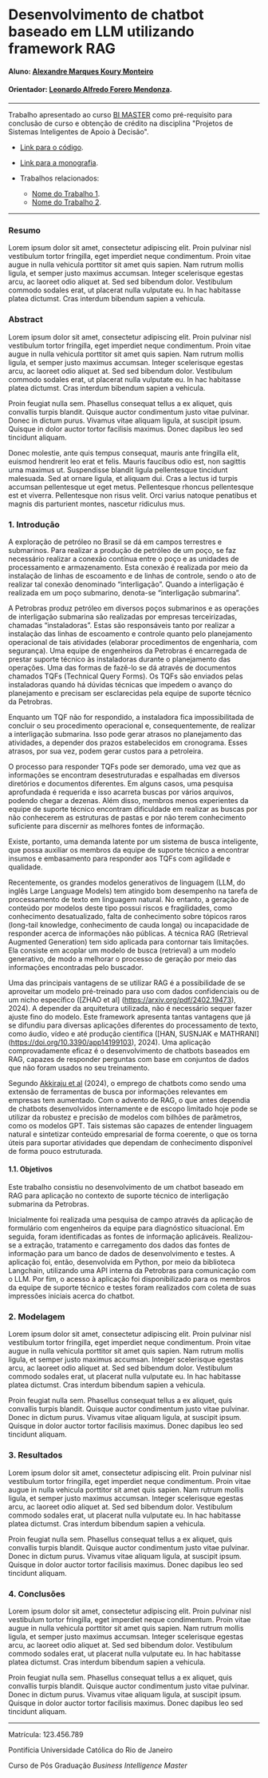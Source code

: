 <!-- antes de enviar a versão final, solicitamos que todos os comentários, colocados para orientação ao aluno, sejam removidos do arquivo -->
# Desenvolvimento de chatbot baseado em LLM utilizando framework RAG

#### Aluno: [Alexandre Marques Koury Monteiro](https://github.com/alexandrekoury)
#### Orientador: [Leonardo Alfredo Forero Mendonza](https://github.com/link_do_github).

---

Trabalho apresentado ao curso [BI MASTER](https://ica.puc-rio.ai/bi-master) como pré-requisito para conclusão de curso e obtenção de crédito na disciplina "Projetos de Sistemas Inteligentes de Apoio à Decisão".

<!-- para os links a seguir, caso os arquivos estejam no mesmo repositório que este README, não há necessidade de incluir o link completo: basta incluir o nome do arquivo, com extensão, que o GitHub completa o link corretamente -->
- [Link para o código](https://github.com/link_do_repositorio). <!-- caso não aplicável, remover esta linha -->

- [Link para a monografia](https://link_da_monografia.com). <!-- caso não aplicável, remover esta linha -->

- Trabalhos relacionados: <!-- caso não aplicável, remover estas linhas -->
    - [Nome do Trabalho 1](https://link_do_trabalho.com).
    - [Nome do Trabalho 2](https://link_do_trabalho.com).

---

### Resumo

<!-- trocar o texto abaixo pelo resumo do trabalho, em português -->

Lorem ipsum dolor sit amet, consectetur adipiscing elit. Proin pulvinar nisl vestibulum tortor fringilla, eget imperdiet neque condimentum. Proin vitae augue in nulla vehicula porttitor sit amet quis sapien. Nam rutrum mollis ligula, et semper justo maximus accumsan. Integer scelerisque egestas arcu, ac laoreet odio aliquet at. Sed sed bibendum dolor. Vestibulum commodo sodales erat, ut placerat nulla vulputate eu. In hac habitasse platea dictumst. Cras interdum bibendum sapien a vehicula.

### Abstract <!-- Opcional! Caso não aplicável, remover esta seção -->

<!-- trocar o texto abaixo pelo resumo do trabalho, em inglês -->

Lorem ipsum dolor sit amet, consectetur adipiscing elit. Proin pulvinar nisl vestibulum tortor fringilla, eget imperdiet neque condimentum. Proin vitae augue in nulla vehicula porttitor sit amet quis sapien. Nam rutrum mollis ligula, et semper justo maximus accumsan. Integer scelerisque egestas arcu, ac laoreet odio aliquet at. Sed sed bibendum dolor. Vestibulum commodo sodales erat, ut placerat nulla vulputate eu. In hac habitasse platea dictumst. Cras interdum bibendum sapien a vehicula.

Proin feugiat nulla sem. Phasellus consequat tellus a ex aliquet, quis convallis turpis blandit. Quisque auctor condimentum justo vitae pulvinar. Donec in dictum purus. Vivamus vitae aliquam ligula, at suscipit ipsum. Quisque in dolor auctor tortor facilisis maximus. Donec dapibus leo sed tincidunt aliquam.

Donec molestie, ante quis tempus consequat, mauris ante fringilla elit, euismod hendrerit leo erat et felis. Mauris faucibus odio est, non sagittis urna maximus ut. Suspendisse blandit ligula pellentesque tincidunt malesuada. Sed at ornare ligula, et aliquam dui. Cras a lectus id turpis accumsan pellentesque ut eget metus. Pellentesque rhoncus pellentesque est et viverra. Pellentesque non risus velit. Orci varius natoque penatibus et magnis dis parturient montes, nascetur ridiculus mus.

### 1. Introdução

A exploração de petróleo no Brasil se dá em campos terrestres e submarinos. Para realizar a produção de petróleo de um poço, se faz necessário realizar a conexão contínua entre o poço e as unidades de processamento e armazenamento. Esta conexão é realizada por meio da instalação de linhas de escoamento e de linhas de controle, sendo o ato de realizar tal conexão denominado “interligação”. Quando a interligação é realizada em um poço submarino, denota-se “interligação submarina”.

A Petrobras produz petróleo em diversos poços submarinos e as operações de interligação submarina são realizadas por empresas terceirizadas, chamadas “instaladoras”. Estas são responsáveis tanto por realizar a instalação das linhas de escoamento e controle quanto pelo planejamento operacional de tais atividades (elaborar procedimentos de engenharia, com segurança). Uma equipe de engenheiros da Petrobras é encarregada de prestar suporte técnico às instaladoras durante o planejamento das operações. Uma das formas de fazê-lo se dá através de documentos chamados TQFs (Technical Query Forms). Os TQFs são enviados pelas instaladoras quando há dúvidas técnicas que impedem o avanço do planejamento e precisam ser esclarecidas pela equipe de suporte técnico da Petrobras.

Enquanto um TQF não for respondido, a instaladora fica impossibilitada de concluir o seu procedimento operacional e, consequentemente, de realizar a interligação submarina. Isso pode gerar atrasos no planejamento das atividades, a depender dos prazos estabelecidos em cronograma. Esses atrasos, por sua vez, podem gerar custos para a petroleira.

O processo para responder TQFs pode ser demorado, uma vez que as informações se encontram desestruturadas e espalhadas em diversos diretórios e documentos diferentes. Em alguns casos, uma pesquisa aprofundada é requerida e isso acarreta buscas por vários arquivos, podendo chegar a dezenas. Além disso, membros menos experientes da equipe de suporte técnico encontram dificuldade em realizar as buscas por não conhecerem as estruturas de pastas e por não terem conhecimento suficiente para discernir as melhores fontes de informação. 

Existe, portanto, uma demanda latente por um sistema de busca inteligente, que possa auxiliar os membros da equipe de suporte técnico a encontrar insumos e embasamento para responder aos TQFs com agilidade e qualidade.

Recentemente, os grandes modelos generativos de linguagem (LLM, do inglês Large Language Models) tem atingido bom desempenho na tarefa de processamento de texto em linguagem natural. No entanto, a geração de conteúdo por modelos deste tipo possui riscos e fragilidades, como conhecimento desatualizado, falta de conhecimento sobre tópicos raros (long-tail knowledge, conhecimento de cauda longa) ou incapacidade de responder acerca de informações não públicas. A técnica RAG (Retrieval Augmented Generation) tem sido aplicada para contornar tais limitações. Ela consiste em acoplar um modelo de busca (retrieval) a um modelo generativo, de modo a melhorar o processo de geração por meio das informações encontradas pelo buscador.

Uma das principais vantagens de se utilizar RAG é a possibilidade de se aproveitar um modelo pré-treinado para uso com dados confidenciais ou de um nicho específico ([ZHAO et al] (https://arxiv.org/pdf/2402.19473), 2024). A depender da arquitetura utilizada, não é necessário sequer fazer ajuste fino do modelo. Este framework apresenta tantas vantagens que já se difundiu para diversas aplicações diferentes do processamento de texto, como áudio, vídeo e até produção científica ([HAN, SUSNJAK e MATHRANI] (https://doi.org/10.3390/app14199103), 2024). Uma aplicação comprovadamente eficaz é o desenvolvimento de chatbots baseados em RAG, capazes de responder perguntas com base em conjuntos de dados que não foram usados no seu treinamento. 

Segundo [Akkiraju et al](https://arxiv.org/pdf/2407.07858) (2024), o emprego de chatbots como sendo uma extensão de ferramentas de busca por informações relevantes em empresas tem aumentado. Com o advento de RAG, o que antes dependia de chatbots desenvolvidos internamente e de escopo limitado hoje pode se utilizar da robustez e precisão de modelos com bilhões de parâmetros, como os modelos GPT. Tais sistemas são capazes de entender linguagem natural e sintetizar conteúdo empresarial de forma coerente, o que os torna úteis para suportar atividades que dependam de conhecimento disponível de forma pouco estruturada.

#### 1.1. Objetivos

Este trabalho consistiu no desenvolvimento de um chatbot baseado em RAG para aplicação no contexto de suporte técnico de interligação submarina da Petrobras.

Inicialmente foi realizada uma pesquisa de campo através da aplicação de formulário com engenheiros da equipe para diagnóstico situacional. Em seguida, foram identificadas as fontes de informação aplicáveis. Realizou-se a extração, tratamento e carregamento dos dados das fontes de informação para um banco de dados de desenvolvimento e testes. A aplicação foi, então, desenvolvida em Python, por meio da biblioteca Langchain, utilizando uma API interna da Petrobras para comunicação com o LLM. Por fim, o acesso à aplicação foi disponibilizado para os membros da equipe de suporte técnico e testes foram realizados com coleta de suas impressões iniciais acerca do chatbot.

### 2. Modelagem

Lorem ipsum dolor sit amet, consectetur adipiscing elit. Proin pulvinar nisl vestibulum tortor fringilla, eget imperdiet neque condimentum. Proin vitae augue in nulla vehicula porttitor sit amet quis sapien. Nam rutrum mollis ligula, et semper justo maximus accumsan. Integer scelerisque egestas arcu, ac laoreet odio aliquet at. Sed sed bibendum dolor. Vestibulum commodo sodales erat, ut placerat nulla vulputate eu. In hac habitasse platea dictumst. Cras interdum bibendum sapien a vehicula.

Proin feugiat nulla sem. Phasellus consequat tellus a ex aliquet, quis convallis turpis blandit. Quisque auctor condimentum justo vitae pulvinar. Donec in dictum purus. Vivamus vitae aliquam ligula, at suscipit ipsum. Quisque in dolor auctor tortor facilisis maximus. Donec dapibus leo sed tincidunt aliquam.

### 3. Resultados

Lorem ipsum dolor sit amet, consectetur adipiscing elit. Proin pulvinar nisl vestibulum tortor fringilla, eget imperdiet neque condimentum. Proin vitae augue in nulla vehicula porttitor sit amet quis sapien. Nam rutrum mollis ligula, et semper justo maximus accumsan. Integer scelerisque egestas arcu, ac laoreet odio aliquet at. Sed sed bibendum dolor. Vestibulum commodo sodales erat, ut placerat nulla vulputate eu. In hac habitasse platea dictumst. Cras interdum bibendum sapien a vehicula.

Proin feugiat nulla sem. Phasellus consequat tellus a ex aliquet, quis convallis turpis blandit. Quisque auctor condimentum justo vitae pulvinar. Donec in dictum purus. Vivamus vitae aliquam ligula, at suscipit ipsum. Quisque in dolor auctor tortor facilisis maximus. Donec dapibus leo sed tincidunt aliquam.

### 4. Conclusões

Lorem ipsum dolor sit amet, consectetur adipiscing elit. Proin pulvinar nisl vestibulum tortor fringilla, eget imperdiet neque condimentum. Proin vitae augue in nulla vehicula porttitor sit amet quis sapien. Nam rutrum mollis ligula, et semper justo maximus accumsan. Integer scelerisque egestas arcu, ac laoreet odio aliquet at. Sed sed bibendum dolor. Vestibulum commodo sodales erat, ut placerat nulla vulputate eu. In hac habitasse platea dictumst. Cras interdum bibendum sapien a vehicula.

Proin feugiat nulla sem. Phasellus consequat tellus a ex aliquet, quis convallis turpis blandit. Quisque auctor condimentum justo vitae pulvinar. Donec in dictum purus. Vivamus vitae aliquam ligula, at suscipit ipsum. Quisque in dolor auctor tortor facilisis maximus. Donec dapibus leo sed tincidunt aliquam.

---

Matrícula: 123.456.789

Pontifícia Universidade Católica do Rio de Janeiro

Curso de Pós Graduação *Business Intelligence Master*
